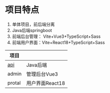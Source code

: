 # 项目特点

1. 单体项目，前后端分离
2. Java后端springboot
3. 前端后台管理： Vite+Vue3+TypeScript+Sass
4. 前端用户界面：Vite+React18+TypeScript+Sass





| 项目                                                         |                 |
| ------------------------------------------------------------ | --------------- |
| [api](https://gitee.com/developeros/videos-online/tree/master/api) | Java后端        |
| admin                                                        | 管理后台Vue3    |
| protal                                                       | 用户界面React18 |

